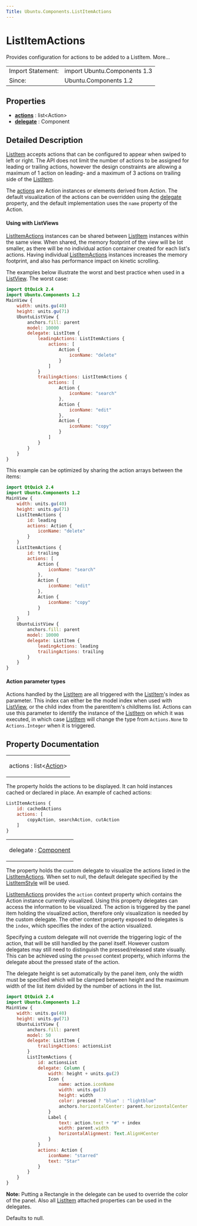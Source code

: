 ```yaml
---
Title: Ubuntu.Components.ListItemActions
---
```

        
ListItemActions
===============

<span class="subtitle"></span>
Provides configuration for actions to be added to a ListItem. More...

|                   |                              |
|-------------------|------------------------------|
| Import Statement: | import Ubuntu.Components 1.3 |
| Since:            | Ubuntu.Components 1.2        |

<span id="properties"></span>
Properties
----------

-   ****[actions](#actions-prop)**** : list&lt;Action&gt;
-   ****[delegate](#delegate-prop)**** : Component

<span id="details"></span>
Detailed Description
--------------------

[ListItem](../Ubuntu.Components.ListItem.md) accepts actions that can be configured to appear when swiped to left or right. The API does not limit the number of actions to be assigned for leading or trailing actions, however the design constraints are allowing a maximum of 1 action on leading- and a maximum of 3 actions on trailing side of the [ListItem](../Ubuntu.Components.ListItem.md).

The [actions](#actions-prop) are Action instances or elements derived from Action. The default visualization of the actions can be overridden using the [delegate](#delegate-prop) property, and the default implementation uses the `name` property of the Action.

<span id="using-with-listviews"></span>
#### Using with ListViews

[ListItemActions](index.html) instances can be shared between [ListItem](../Ubuntu.Components.ListItem.md) instances within the same view. When shared, the memory footprint of the view will be lot smaller, as there will be no individual action container created for each list's actions. Having individual [ListItemActions](index.html) instances increases the memory footprint, and also has performance impact on kinetic scrolling.

The examples below illustrate the worst and best practice when used in a [ListView](../../sdk-14.10/QtQuick.ListView.md). The worst case:

``` qml
import QtQuick 2.4
import Ubuntu.Components 1.2
MainView {
    width: units.gu(40)
    height: units.gu(71)
    UbuntuListView {
        anchors.fill: parent
        model: 10000
        delegate: ListItem {
            leadingActions: ListItemActions {
                actions: [
                    Action {
                        iconName: "delete"
                    }
                ]
            }
            trailingActions: ListItemActions {
                actions: [
                    Action {
                        iconName: "search"
                    },
                    Action {
                        iconName: "edit"
                    },
                    Action {
                        iconName: "copy"
                    }
                ]
            }
        }
    }
}
```

This example can be optimized by sharing the action arrays between the items:

``` qml
import QtQuick 2.4
import Ubuntu.Components 1.2
MainView {
    width: units.gu(40)
    height: units.gu(71)
    ListItemActions {
        id: leading
        actions: Action {
            iconName: "delete"
        }
    }
    ListItemActions {
        id: trailing
        actions: [
            Action {
                iconName: "search"
            },
            Action {
                iconName: "edit"
            },
            Action {
                iconName: "copy"
            }
        ]
    }
    UbuntuListView {
        anchors.fill: parent
        model: 10000
        delegate: ListItem {
            leadingActions: leading
            trailingActions: trailing
        }
    }
}
```

<span id="action-parameter-types"></span>
#### Action parameter types

Actions handled by the [ListItem](../Ubuntu.Components.ListItem.md) are all triggered with the [ListItem](../Ubuntu.Components.ListItem.md)'s index as parameter. This index can either be the model index when used with [ListView](../../sdk-14.10/QtQuick.ListView.md), or the child index from the parentItem's childItems list. Actions can use this parameter to identify the instance of the [ListItem](../Ubuntu.Components.ListItem.md) on which it was executed, in which case [ListItem](../Ubuntu.Components.ListItem.md) will change the type from `Actions.None` to `Actions.Integer` when it is triggered.

Property Documentation
----------------------

<table>
<colgroup>
<col width="100%" />
</colgroup>
<tbody>
<tr class="odd">
<td><p><span id="actions-prop"></span><span class="name">actions</span> : <span class="type">list</span>&lt;<span class="type"><a href="Ubuntu.Components.Action.md">Action</a></span>&gt;</p></td>
</tr>
</tbody>
</table>

The property holds the actions to be displayed. It can hold instances cached or declared in place. An example of cached actions:

``` qml
ListItemActions {
    id: cachedActions
    actions: [
        copyAction, searchAction, cutAction
    ]
}
```

<table>
<colgroup>
<col width="100%" />
</colgroup>
<tbody>
<tr class="odd">
<td><p><span id="delegate-prop"></span><span class="name">delegate</span> : <span class="type"><a href="../sdk-14.10/QtQml.Component.md">Component</a></span></p></td>
</tr>
</tbody>
</table>

The property holds the custom delegate to visualize the actions listed in the [ListItemActions](index.html). When set to null, the default delegate specified by the [ListItemStyle](../Ubuntu.Components.Styles.ListItemStyle.md) will be used.

[ListItemActions](index.html) provides the `action` context property which contains the Action instance currently visualized. Using this property delegates can access the information to be visualized. The action is triggered by the panel item holding the visualized action, therefore only visualization is needed by the custom delegate. The other context property exposed to delegates is the `index`, which specifies the index of the action visualized.

Specifying a custom delegate will not override the triggering logic of the action, that will be still handled by the panel itself. However custom delegates may still need to distinguish the pressed/released state visually. This can be achieved using the `pressed` context property, which informs the delegate about the pressed state of the action.

The delegate height is set automatically by the panel item, only the width must be specified which will be clamped between height and the maximum width of the list item divided by the number of actions in the list.

``` qml
import QtQuick 2.4
import Ubuntu.Components 1.2
MainView {
    width: units.gu(40)
    height: units.gu(71)
    UbuntuListView {
        anchors.fill: parent
        model: 50
        delegate: ListItem {
            trailingActions: actionsList
        }
        ListItemActions {
            id: actionsList
            delegate: Column {
                width: height + units.gu(2)
                Icon {
                    name: action.iconName
                    width: units.gu(3)
                    height: width
                    color: pressed ? "blue" : "lightblue"
                    anchors.horizontalCenter: parent.horizontalCenter
                }
                Label {
                    text: action.text + "#" + index
                    width: parent.width
                    horizontalAlignment: Text.AlignHCenter
                }
            }
            actions: Action {
                iconName: "starred"
                text: "Star"
            }
        }
    }
}
```

**Note:** Putting a Rectangle in the delegate can be used to override the color of the panel. Also all [ListItem](../Ubuntu.Components.ListItem.md) attached properties can be used in the delegates.

Defaults to null.

